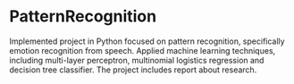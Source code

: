# PatternRecognition

Implemented project in Python focused on pattern recognition, specifically emotion recognition from speech. Applied machine learning techniques, including multi-layer perceptron, multinomial logistics regression and decision tree classifier. The project includes report about research.
